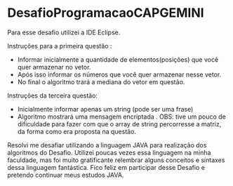 # DesafioProgramacaoCAPGEMINI
Para esse desafio utilizei a IDE Eclipse.

Instruções para a primeira questão :
- Informar inicialmente a quantidade de elementos(posições) que você quer armazenar no vetor.
- Após isso informar os números que você quer armazenar nesse vetor.
- No final o algoritmo trará a mediana do vetor em questão.

Instruções da terceira questão:
- Inicialmente informar apenas um string (pode ser uma frase)
- Algoritmo mostrará uma mensagem encriptada .
OBS: tive um pouco de dificuldade para fazer com que o array de string percorresse a matriz, da forma como era proposta na questão.

Resolvi me desafiar utilizando a linguagem JAVA para realização dos algoritmos do Desafio. 
Utilizei poucas vezes essa linguagem na minha faculdade, mas foi muito gratificante relembrar alguns conceitos e sintaxes dessa linguagem fantástica.
Fico feliz em participar desse Desafio e pretendo continuar meus estudos JAVA.
